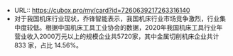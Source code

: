 - URL:: https://cubox.pro/my/card?id=7260639217263316140
- 对于我国机床行业现状，乔锋智能表示，我国机床行业市场竞争激烈，行业集中度较低。根据中国机床工具工业协会的数据，2020年我国机床工具行业年营业收入2000万元以上的规模企业共5720家，其中金属切削机床企业共计 833 家，占比 14.56%。
